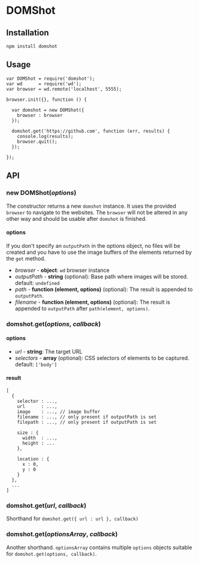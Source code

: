 # DOMShot

## Installation

```
npm install domshot
```

## Usage

```
var DOMShot = require('domshot');
var wd      = require('wd');
var browser = wd.remote('localhost', 5555);

browser.init({}, function () {

  var domshot = new DOMShot({
    browser : browser
  });

  domshot.get('https://github.com', function (err, results) {
    console.log(results);
    browser.quit();
  });

});
```

## API

### new DOMShot(*options*)

The constructor returns a new `domshot` instance. It uses the provided `browser` to navigate to the websites. The `browser` will not be altered in any other way and should be usable after `domshot` is finished.

#### options

If you don't specify an `outputPath` in the options object, no files will be created and you have to use the image buffers of the elements returned by the `get` method.

- *browser* - **object**: `wd` browser instance
- *outputPath* - **string** (optional): Base path where images will be stored. default: `undefined`
- *path* - **function (element, options)** (optional): The result is appended to `outputPath`.
- *filename* - **function (element, options)** (optional): The result is appended to `outputPath` after `path(element, options)`.

### domshot.get(*options*, *callback*)

#### options

- *url* - **string**: The target URL
- *selectors* - **array** (optional): CSS selectors of elements to be captured. default: `['body']`

#### result

```
[
  {
    selector : ...,
    url      : ...,
    image    : ..., // image buffer
    filename : ..., // only present if outputPath is set
    filepath : ..., // only present if outputPath is set

    size : {
      width  : ...,
      height : ...
    },

    location : {
      x : 0,
      y : 0
    }
  },
  ...
]
```

### domshot.get(*url*, *callback*)

Shorthand for `domshot.get({ url : url }, callback)`

### domshot.get(*optionsArray*, *callback*)

Another shorthand. `optionsArray` contains multiple `options` objects suitable for `domshot.get(options, callback)`.
